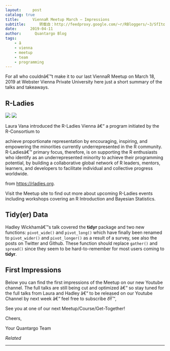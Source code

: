 ```yaml
---
layout:     post
catalog: true
title:      ViennaR Meetup March – Impressions
subtitle:      转载自：http://feedproxy.google.com/~r/RBloggers/~3/SfItot1nqYs/
date:      2019-04-11
author:      Quantargo Blog
tags:
    - â
    - vienna
    - meetup
    - team
    - programming
---
```






For all who couldnâ€™t make it to our last ViennaR Meetup on March 18, 2019 at Webster Vienna Private University here just a short summary of the talks and takeaways.

## R-Ladies

![](https://i1.wp.com/www.quantargo.com/post/2019-04-11-viennar-meetup-march-impressions/rladies-map.png?w=100%25&ssl=1)
![](https://i1.wp.com/www.quantargo.com/post/2019-04-11-viennar-meetup-march-impressions/rladies-map.png?w=100%25&ssl=1)


Laura Vana introduced the R-Ladies Vienna â€“ a program initiated by the R-Consortium to

> 
achieve proportionate representation by encouraging, inspiring, and empowering the minorities currently underrepresented in the R community. R-Ladiesâ€™ primary focus, therefore, is on supporting the R enthusiasts who identify as an underrepresented minority to achieve their programming potential, by building a collaborative global network of R leaders, mentors, learners, and developers to facilitate individual and collective progress worldwide.


from https://rladies.org.

Visit the Meetup site to find out more about upcoming R-Ladies events including workshops covering an R Introduction and Bayesian Statistics.

## Tidy(er) Data

Hadley Wickhamâ€™s talk covered the **tidyr** package and two new functions: `pivot_wide()` and `pivot_long()` which have finally been renamed to `pivot_wider()` and `pivot_longer()` as a result of a survey, see also the posts on Twitter and Github. These function should replace `gather()` and `spread()` since they seem to be hard-to-remember for most users coming to **tidyr**.

## First Impressions

Below you can find the first impressions of the Meetup on our new Youtube channel. The full talks are still being cut and optimized â€“ so stay tuned for the full talks from Laura and Hadley â€“ to be released on our Youtube Channel by next week â€“ feel free to subscribe ðŸ™‚





See you at one of our next Meetup/Course/Get-Together!

Cheers,

Your Quantargo Team


*Related*








---
